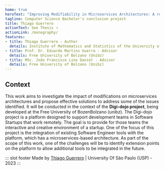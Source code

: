 ```yaml
---
home: true
heroText: "Improving Modifiability in Microservices Architectures: A reference implementation for a remote work platform in Software Startups"
tagline: Computer Science Bachelor's conclusion project
title: Thiago Guerrero
actionText: See Thesis →
actionLink: /monography/
features:
- title: Thiago Guerrero - Author
  details: Institute of Mathematics and Statistics of the University of São Paulo (IME-USP)
- title: Prof. Dr. Eduardo Martins Guerra - Advisor
  details: Free University of Bolzano (Unibz)
- title: MSc. João Francisco Lino Daniel - Advisor
  details: Free University of Bolzano (Unibz)
---
```


## Context

This work aims to investigate the impact of modifications on microservices architectures and propose
effective solutions to address some of the issues identified. It will be conducted in the context of the **Digi-dojo project**, being developed at the Free University of BozenBolzano (unibz). The Digi-dojo project is a platform designed to support development teams in Software Startups that work remotely. The goal is to provide for those teams the interactive and creative environment of a startup. One of the focus of this project is the integration of existing Software Engineer tools with the platform, which has a
microservices-based architecture. As part of the scope of this work, one of the challenges will be to identify extension points on the platform to allow additional tools to be integrated in the future.

::: slot footer
Made by [Thiago Guerrero](https://www.linkedin.com/in/thiago-guerrero/) | University Of São Paulo (USP) - 2023
:::
